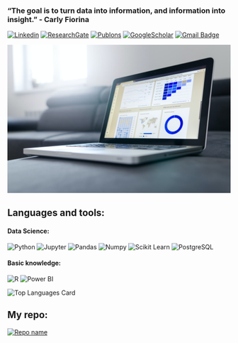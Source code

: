 ### “The goal is to turn data into information, and information into insight.” - Carly Fiorina

[![Linkedin](https://img.shields.io/badge/-LinkedIn-blue?style=flat-square&logo=Linkedin&logoColor=white)](https://www.linkedin.com/in/ricardo-basso-garcia)
[![ResearchGate](https://img.shields.io/badge/ResearchGate-00CCBB?style=flat&logo=ResearchGate&logoColor=white)](https://www.researchgate.net/profile/Ricardo-B-Garcia)
[![Publons](https://img.shields.io/badge/publons-%23336699.svg?&style=flat&logo=publons&logoColor=white)](https://publons.com/researcher/1623022/ricardo-basso-garcia/metrics/)
[![GoogleScholar](https://img.shields.io/badge/google%20scholar-%234285F4.svg?&style=flat&logo=google%20scholar&logoColor=white)](https://scholar.google.com/citations?user=ysItG7MAAAAJ&hl)
[![Gmail Badge](https://img.shields.io/badge/-Gmail-red?style=flat-square&logo=Gmail&logoColor=white)](mailto:rbgarcia@gmail.com)

![plot](https://github.com/ricardobgarcia/ricardobgarcia/blob/main/lukas-blazek-mcSDtbWXUZU-unsplash.jpg)


## **Languages and tools:**
#### Data Science:
 ![Python](https://img.shields.io/badge/-Python-black?style=flat-square&logo=Python)
 ![Jupyter](https://img.shields.io/badge/-Jupyter-black?style=flat-square&logo=Jupyter)
 ![Pandas](https://img.shields.io/badge/-Pandas-black?style=flat-square&logo=Pandas)
 ![Numpy](https://img.shields.io/badge/-Numpy-black?style=flat-square&logo=Numpy)
 ![Scikit Learn](https://img.shields.io/badge/-Scikit%20Learn-black?style=flat-square&logo=scikit-learn)
 ![PostgreSQL](https://img.shields.io/badge/-PostgreSQL-black?style=flat-square&logo=PostgreSQL)
 
 #### Basic knowledge:
 ![R](https://img.shields.io/badge/R-276DC3?style=flat&logo=r&logoColor=white)
 ![Power BI](https://img.shields.io/badge/PowerBI-F2C811?style=flat&logo=Power%20BI&logoColor=white)

![Top Languages Card](https://github-readme-stats.vercel.app/api/top-langs/?username=ricardobgarcia&layout=compact)

## **My repo:**
[![Repo name](https://github-readme-stats.vercel.app/api/pin/?username=ricardobgarcia&repo=DataScieceDegree&show_owner=true)](https://github.com/yourusername/repo-name)

<!--
**ricardobgarcia/ricardobgarcia** is a ✨ _special_ ✨ repository because its `README.md` (this file) appears on your GitHub profile.

![Github stats](https://github-readme-stats.vercel.app/api?username=ricardobgarcia&theme=highcontrast&show_icons=true&count_private=true)

Here are some ideas to get you started:

- 🔭 I’m currently working on ...
- 🌱 I’m currently learning ...
- 👯 I’m looking to collaborate on ...
- 🤔 I’m looking for help with ...
- 💬 Ask me about ...
- 📫 How to reach me: ...
- 😄 Pronouns: ...
- ⚡ Fun fact: ...
-->
